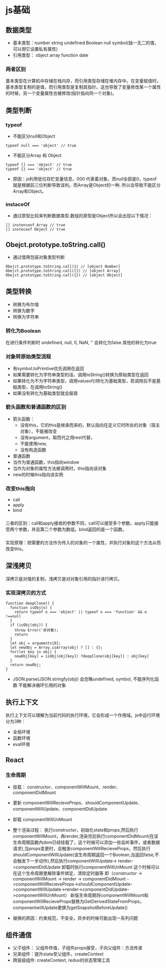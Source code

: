 <!--
 * @Author: your name
 * @Date: 2021-03-24 13:42:57
 * @LastEditTime: 2021-03-29 14:54:24
 * @LastEditors: Please set LastEditors
 * @Description: In User Settings Edit
 * @FilePath: /study/happyStudy/others/README.md
-->
# js基础
## 数据类型
 + 基本类型：number string undefined Boolean null symbol(独一无二的值， 可以用它设置私有属性)
 + 引用类型： object array function date
 ### 两者区别
  基本类型在计算机中存储在栈内存，而引用类型存储在堆内存中。在变量赋值时，基本类型复制的是值，而引用类型是复制其指针。这也导致了变量修改某一个属性的时候，另一个变量属性也被修改(指针指向同一个对象)。
## 类型判断
  ### typeof
  + 不能区分null和Object
  ```
  typeof null === 'object' // true
  ```
  + 不能区分Array 和 Object 
  ```
  typeof [] === 'object' // true
  typeof {} === 'object' // true
  ```
  + 原因：js利用低位存贮变量信息，000 代表着对象，而null全部是0，typeof 就是根据前三位判断导致误判。而Array是Object的一种, 所以会导致不能区分Array和Object。
  ### instaceOf
  + 通过原型比较来判断数据类型.数组的原型是Object所以会出现以下情况：
  ```
  [] instenceof Array // true
  [] insteceof Object // true
  ```

  ## Obejct.prototype.toString.call()
+ 通过借用包装对象类型判断
```
Obejct.prototype.toString.call(1) // [object Number]
Obejct.prototype.toString.call([]) // [object Array]
Obejct.prototype.toString.call({}) // [object Object]
```
## 类型转换
+ 转换为布尔值
+ 转换为数字
+ 转换为字符串

### 转化为Boolean
在进行条件判断时 undefined, null, 0, NaN, '' 会转化为false 其他的转化为true

### 对象转原始类型流程

+ 有symbol.toPrimtive优先调用在返回
+ 如果需要转化为字符串类型的话，调用toString()转换为原始类型在返回
+ 如果转化为不为字符串类型，调用valueof()转化为基础类型，若调用后不是基础类型，在调用toString()
+ 如果没有转化为基础类型就会报错

### 箭头函数和普通函数的区别
+ 箭头函数：
  + 没有this，它的this是继承而来的，默认指向在定义它时所处的对象（宿主对象），不能被改变
  + 没有argument，取而代之用rest代替，
  + 不能使用new,
  + 没有构造函数
+ 普通函数
+ 当作为普通函数，this指向window
+ 当作为对象的属性方法被调用时，this指向该对象
+ new的时候this指向该实例


### 改变this指向
+ call
+ apply 
+ bind
###
三者的区别：call和apply接收的参数不同，call可以接受多个参数，apply只能接受两个参数，并且第二个参数为数组。bind返回的是一个函数。
###
实现原理：把需要的方法作为传入的对象的一个属性，并执行对象的这个方法从而改变this。
## 深浅拷贝
深拷贝是对值的复制，浅拷贝是对对象引用的指针进行拷贝。
### 实现深拷贝的方式

```
function deepClone() {
  function isObj(o) {
    return typeof o === 'object' || typeof o === 'function' && o !==null
  }
  if (isObj(obj)) {
    throw Error('非对象);
    return
  }
  let obj = arguments[0];
  let newObj = Array.isArray(obj) ? [] : {};
  for(let key in obj) {
    newObj[key] = isObj(obj[key]) ?deepClone(obj[key]) : obj[key]
  }
  return newObj;
}
 ```
 + JSON.parse(JSON.stringfy(obj)) 
 会忽略undefined, symbol, 不能序列化函数 不能解决循环引用的对象

## 执行上下文
执行上下文可以理解为当前代码的执行环境，它会形成一个作用域。js中运行环境分为3种：
+ 全局环境
+ 函数环境
+ eval环境

## React
### 生命周期
+ 挂载： constructor、componentWillMount、render、componentDidMount
+ 更新 componentWillRecieveProps、shouldComponentUpdate、componentWillUpdate、componentDidUpdate
+ 卸载 componentWillUnMount

+ 整个渲染过程： 执行constructor，初始化state和props,然后执行componentWillMount，再render,渲染完后执行componentDidMount(在该生命周期函数內dom已经挂载了，这个时候可以添加一些监听事件，或者数据请求),当props变更时，会触发componentWillRecieveProps，然后执行shouldComponentWillUpdate(该生命周期返回一个Boolean,当返回false,不会触发下一步动作),然后执行componentWillUpdate-> render->componentDidUpdate
卸载时执行componentWillUnMount 这个时候可以在这个生命周期里解除事件绑定、清除定时器等
即（constructor -> componentWillMount -> render -> componentDidMount ->componentWillRecieveProps->shouldComponentUpdate->componentWillUpdate->render->componentDidUpdate->componentWillUnMount）
新版生命周期将componentWillMount和componentWillRecieveProps替换为GetDerivedStateFromProps，componentwillUpdate更换为getSnapshotBeforeUpdate()
+ 替换的原因：约束规范，不安全，异步的时候可能出现一系列问题

## 组件通信
+ 父子组件： 父组件传值，子组件props接受，子向父组件：方法传递
+ 兄弟组件：提升state至父组件，createContext
+ 跨层级组件: createContext, redux的状态管理工具